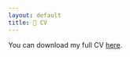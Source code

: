 ```yaml
---
layout: default
title: 📜 CV
---
```

You can download my full CV [here](https://github.com/gautamottur/gautamottur.github.io/blob/main/documents/job%20stuff/CV.pdf?raw=true).
